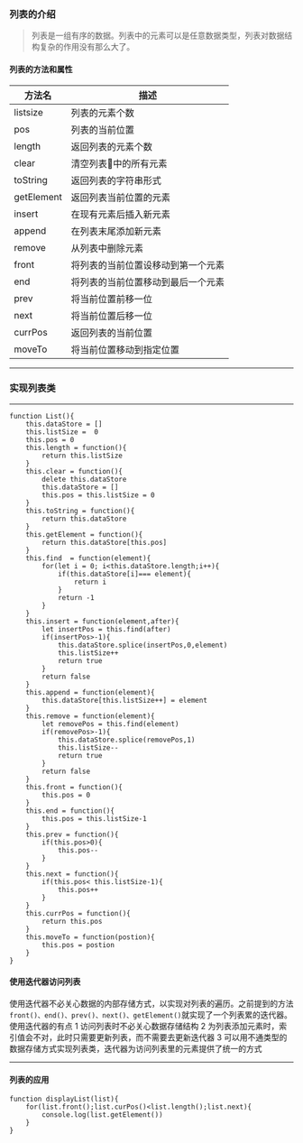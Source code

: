 ### 列表的介绍 
> 列表是一组有序的数据。列表中的元素可以是任意数据类型，列表对数据结构复杂的作用没有那么大了。

####  列表的方法和属性

方法名      |  描述
-----------|--------
listsize   |   列表的元素个数
pos       |   列表的当前位置
length     |   返回列表的元素个数
clear      |   清空列表中的所有元素
toString   |   返回列表的字符串形式
getElement |   返回列表当前位置的元素
insert     |   在现有元素后插入新元素
append     |   在列表末尾添加新元素
remove     |   从列表中删除元素
front      |   将列表的当前位置设移动到第一个元素
end        |   将列表的当前位置移动到最后一个元素
prev       |   将当前位置前移一位
next       |   将当前位置后移一位
currPos    |   返回列表的当前位置
moveTo     |   将当前位置移动到指定位置

---
### **实现列表类**
---
    function List(){
        this.dataStore = []
        this.listSize =  0
        this.pos = 0
        this.length = function(){
            return this.listSize
        }
        this.clear = function(){
            delete this.dataStore
            this.dataStore = []
            this.pos = this.listSize = 0
        }
        this.toString = function(){
            return this.dataStore
        }
        this.getElement = function(){
            return this.dataStore[this.pos]
        }
        this.find  = function(element){
            for(let i = 0; i<this.dataStore.length;i++){
                if(this.dataStore[i]=== element){
                    return i
                }
                return -1
            }
        }
        this.insert = function(element,after){
            let insertPos = this.find(after)
            if(insertPos>-1){
                this.dataStore.splice(insertPos,0,element)
                this.listSize++
                return true
            }
            return false
        }
        this.append = function(element){
            this.dataStore[this.listSize++] = element
        }    
        this.remove = function(element){
            let removePos = this.find(element)
            if(removePos>-1){
                this.dataStore.splice(removePos,1)
                this.listSize--
                return true
            }
            return false
        }
        this.front = function(){
            this.pos = 0
        }
        this.end = function(){
            this.pos = this.listSize-1
        }
        this.prev = function(){
            if(this.pos>0){
                this.pos--
            }
        }
        this.next = function(){
            if(this.pos< this.listSize-1){
                this.pos++
            }
        }
        this.currPos = function(){
            return this.pos
        }
        this.moveTo = function(postion){
            this.pos = postion
        }
    }
####   使用迭代器访问列表

使用迭代器不必关心数据的内部存储方式，以实现对列表的遍历。之前提到的方法```front()、end()、prev()、next()、getElement()```就实现了一个列表累的迭代器。使用迭代器的有点
1 访问列表时不必关心数据存储结构
2 为列表添加元素时，索引值会不对，此时只需要更新列表，而不需要去更新迭代器
3 可以用不通类型的数据存储方式实现列表类，迭代器为访问列表里的元素提供了统一的方式


---
#### 列表的应用 

    function displayList(list){
        for(list.front();list.curPos()<list.length();list.next){
            console.log(list.getElement())
        }
    }